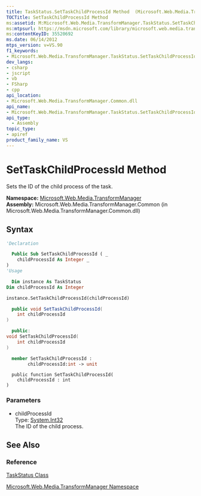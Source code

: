 ```yaml
---
title: TaskStatus.SetTaskChildProcessId Method  (Microsoft.Web.Media.TransformManager)
TOCTitle: SetTaskChildProcessId Method
ms:assetid: M:Microsoft.Web.Media.TransformManager.TaskStatus.SetTaskChildProcessId(System.Int32)
ms:mtpsurl: https://msdn.microsoft.com/library/microsoft.web.media.transformmanager.taskstatus.settaskchildprocessid(v=VS.90)
ms:contentKeyID: 35520692
ms.date: 06/14/2012
mtps_version: v=VS.90
f1_keywords:
- Microsoft.Web.Media.TransformManager.TaskStatus.SetTaskChildProcessId
dev_langs:
- csharp
- jscript
- vb
- FSharp
- cpp
api_location:
- Microsoft.Web.Media.TransformManager.Common.dll
api_name:
- Microsoft.Web.Media.TransformManager.TaskStatus.SetTaskChildProcessId
api_type:
  - Assembly
topic_type:
- apiref
product_family_name: VS
---
```


# SetTaskChildProcessId Method

Sets the ID of the child process of the task.

**Namespace:**  [Microsoft.Web.Media.TransformManager](microsoft-web-media-transformmanager-namespace.md)  
**Assembly:**  Microsoft.Web.Media.TransformManager.Common (in Microsoft.Web.Media.TransformManager.Common.dll)

## Syntax

```vb
'Declaration

  Public Sub SetTaskChildProcessId ( _
    childProcessId As Integer _
)
'Usage

  Dim instance As TaskStatus
Dim childProcessId As Integer

instance.SetTaskChildProcessId(childProcessId)
```

```csharp
  public void SetTaskChildProcessId(
    int childProcessId
)
```

```cpp
  public:
void SetTaskChildProcessId(
    int childProcessId
)
```

``` fsharp
  member SetTaskChildProcessId : 
        childProcessId:int -> unit 
```

```jscript
  public function SetTaskChildProcessId(
    childProcessId : int
)
```

### Parameters

  - childProcessId  
    Type: [System.Int32](https://msdn.microsoft.com/library/td2s409d)  
    The ID of the child process.  

## See Also

### Reference

[TaskStatus Class](taskstatus-class-microsoft-web-media-transformmanager.md)

[Microsoft.Web.Media.TransformManager Namespace](microsoft-web-media-transformmanager-namespace.md)

